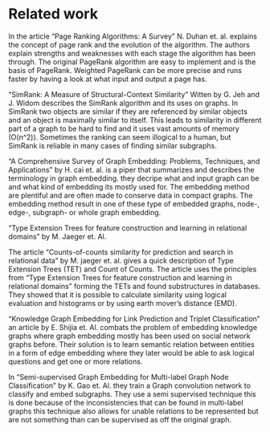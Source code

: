 # Related work
In the article “Page Ranking Algorithms: A Survey” N. Duhan et. al.  explains the concept of page rank and the evolution of the algorithm. The authors explain strengths and weaknesses with each stage the algorithm has been through. The original PageRank algorithm are easy to implement and is the basis of PageRank. Weighted PageRank can be more precise and runs faster by having a look at what input and output a page has. 

“SimRank: A Measure of Structural-Context Similarity” Witten by G. Jeh and J. Widom  describes the SimRank algorithm and its uses on graphs. In SimRank two objects are similar if they are referenced by similar objects and an object is maximally similar to itself. This leads to similarity in different part of a graph to be hard to find and it uses vast amounts of memory (O(n^2)). Sometimes the ranking can seem illogical to a human, but SimRank is reliable in many cases of finding similar subgraphs.

“A Comprehensive Survey of Graph Embedding: Problems, Techniques, and Applications” by H. cai et. al.   is a piper that summarizes and describes the terminology in graph embedding. they decripe what and input graph can be and what kind of embedding its mostly used for. The embedding method are plentiful and are often made to conserve data in compact graphs. The embedding method result in one of these type of embedded graphs, node-, edge-, subgraph- or whole graph embedding.

“Type Extension Trees for feature construction and learning in relational domains” by M. Jaeger et. Al. 

The article “Counts-of-counts similarity for prediction and search in relational data” by M. jaeger et. al.  gives a quick description of Type Extension Trees (TET) and Count of Counts. The article uses the principles from “Type Extension Trees for feature construction and learning in relational domains” forming the TETs and found substructures in databases. They showed that it is possible to calculate similarity using logical evaluation and histograms or by using earth mover’s distance (EMD).

“Knowledge Graph Embedding for Link Prediction and Triplet Classification” an article by E. Shijia et. Al.  combats the problem of embedding knowledge graphs where graph embedding mostly has been used on social network graphs before.  Their solution is to learn semantic relation between entities in a form of edge embedding where they later would be able to ask logical questions and get one or more relations.

In “Semi-supervised Graph Embedding for Multi-label Graph Node Classification” by K. Gao et. Al.  they train a Graph convolution network to classify and embed subgraphs. They use a semi supervised technique this is done because of the inconsistencies that can be found in multi-label graphs this technique also allows for unable relations to be represented but are not something than can be supervised as off the original graph.
